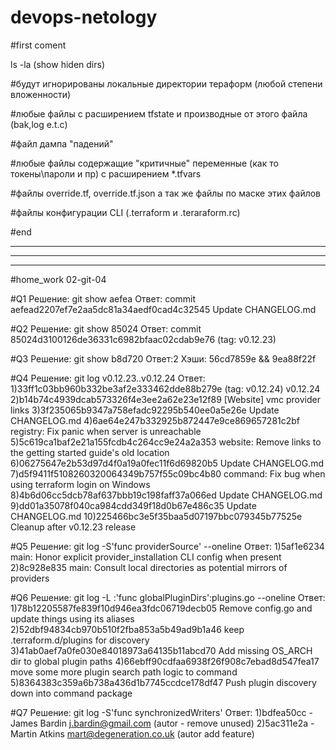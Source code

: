 # devops-netology
#first coment

ls -la (show hiden dirs)

#будут игнорированы локальные директории тераформ (любой степени вложенности)

#любые файлы с расширением tfstate и производные от этого файла (bak,log e.t.c)

#файл дампа "падений"

#любые файлы содержащие "критичные" переменные (как то токены\пароли и пр) с расширением *.tfvars

#файлы override.tf, override.tf.json а так же файлы по маске этих файлов

#файлы конфигурации CLI (.terraform и .teraraform.rc)

#end
__________________________________________________________________
__________________________________________________________________
__________________________________________________________________

#home_work 02-git-04

#Q1
Решение: git show aefea 
Ответ: commit aefead2207ef7e2aa5dc81a34aedf0cad4c32545
Update CHANGELOG.md

#Q2
Решение: git show 85024
Ответ: commit 85024d3100126de36331c6982bfaac02cdab9e76 (tag: v0.12.23)

#Q3
Решение: git show b8d720
Ответ:2
Хэши: 56cd7859e && 9ea88f22f 

#Q4
Решение: git log  v0.12.23..v0.12.24
Ответ:
1)33ff1c03bb960b332be3af2e333462dde88b279e (tag: v0.12.24) v0.12.24
2)b14b74c4939dcab573326f4e3ee2a62e23e12f89 [Website] vmc provider links
3)3f235065b9347a758efadc92295b540ee0a5e26e Update CHANGELOG.md
4)6ae64e247b332925b872447e9ce869657281c2bf registry: Fix panic when server is unreachable
5)5c619ca1baf2e21a155fcdb4c264cc9e24a2a353 website: Remove links to the getting started guide's old location
6)06275647e2b53d97d4f0a19a0fec11f6d69820b5 Update CHANGELOG.md
7)d5f9411f5108260320064349b757f55c09bc4b80 command: Fix bug when using terraform login on Windows
8)4b6d06cc5dcb78af637bbb19c198faff37a066ed Update CHANGELOG.md
9)dd01a35078f040ca984cdd349f18d0b67e486c35 Update CHANGELOG.md
10)225466bc3e5f35baa5d07197bbc079345b77525e Cleanup after v0.12.23 release

#Q5
Решение: git log -S'func providerSource' --oneline
Ответ:
1)5af1e6234 main: Honor explicit provider_installation CLI config when present
2)8c928e835 main: Consult local directories as potential mirrors of providers

#Q6
Решение: git log -L :'func globalPluginDirs':plugins.go --oneline
Ответ: 
1)78b12205587fe839f10d946ea3fdc06719decb05 Remove config.go and update things using its aliases
2)52dbf94834cb970b510f2fba853a5b49ad9b1a46 keep .terraform.d/plugins for discovery
3)41ab0aef7a0fe030e84018973a64135b11abcd70 Add missing OS_ARCH dir to global plugin paths
4)66ebff90cdfaa6938f26f908c7ebad8d547fea17 move some more plugin search path logic to command
5)8364383c359a6b738a436d1b7745ccdce178df47 Push plugin discovery down into command package

#Q7
Решение: git log -S'func synchronizedWriters'
Ответ: 
1)bdfea50cc - James Bardin j.bardin@gmail.com (autor - remove unused)
2)5ac311e2a - Martin Atkins mart@degeneration.co.uk (autor add feature)
